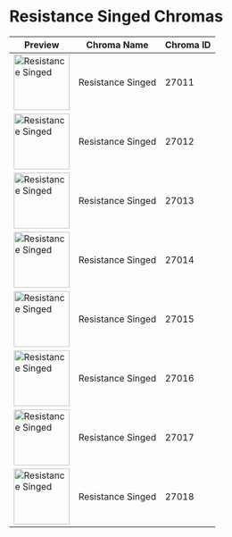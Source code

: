 # Resistance Singed Chromas

| Preview | Chroma Name | Chroma ID |
|---|---|---|
| <img src='https://raw.communitydragon.org/latest/plugins/rcp-be-lol-game-data/global/default/v1/champion-chroma-images/27/27011.png' alt='Resistance Singed' width='100'> | Resistance Singed | 27011 |
| <img src='https://raw.communitydragon.org/latest/plugins/rcp-be-lol-game-data/global/default/v1/champion-chroma-images/27/27012.png' alt='Resistance Singed' width='100'> | Resistance Singed | 27012 |
| <img src='https://raw.communitydragon.org/latest/plugins/rcp-be-lol-game-data/global/default/v1/champion-chroma-images/27/27013.png' alt='Resistance Singed' width='100'> | Resistance Singed | 27013 |
| <img src='https://raw.communitydragon.org/latest/plugins/rcp-be-lol-game-data/global/default/v1/champion-chroma-images/27/27014.png' alt='Resistance Singed' width='100'> | Resistance Singed | 27014 |
| <img src='https://raw.communitydragon.org/latest/plugins/rcp-be-lol-game-data/global/default/v1/champion-chroma-images/27/27015.png' alt='Resistance Singed' width='100'> | Resistance Singed | 27015 |
| <img src='https://raw.communitydragon.org/latest/plugins/rcp-be-lol-game-data/global/default/v1/champion-chroma-images/27/27016.png' alt='Resistance Singed' width='100'> | Resistance Singed | 27016 |
| <img src='https://raw.communitydragon.org/latest/plugins/rcp-be-lol-game-data/global/default/v1/champion-chroma-images/27/27017.png' alt='Resistance Singed' width='100'> | Resistance Singed | 27017 |
| <img src='https://raw.communitydragon.org/latest/plugins/rcp-be-lol-game-data/global/default/v1/champion-chroma-images/27/27018.png' alt='Resistance Singed' width='100'> | Resistance Singed | 27018 |
